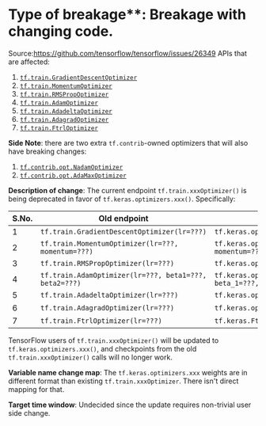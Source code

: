 # Type of breakage**: Breakage with changing code.

Source:https://github.com/tensorflow/tensorflow/issues/26349
APIs that are affected: 

1. [`tf.train.GradientDescentOptimizer`](https://www.tensorflow.org/api_docs/python/tf/train/GradientDescentOptimizer)
2. [`tf.train.MomentumOptimizer`](https://www.tensorflow.org/api_docs/python/tf/train/MomentumOptimizer)
3. [`tf.train.RMSPropOptimizer`](https://www.tensorflow.org/api_docs/python/tf/train/RMSPropOptimizer)
4. [`tf.train.AdamOptimizer`](https://www.tensorflow.org/api_docs/python/tf/train/AdamOptimizer)
5. [`tf.train.AdadeltaOptimizer`](https://www.tensorflow.org/api_docs/python/tf/train/AdadeltaOptimizer)
6. [`tf.train.AdagradOptimizer`](https://www.tensorflow.org/api_docs/python/tf/train/AdagradOptimizer)
7. [`tf.train.FtrlOptimizer`](https://www.tensorflow.org/api_docs/python/tf/train/FtrlOptimizer)

**Side Note**: there are two extra `tf.contrib`-owned optimizers that will also have breaking changes: 

1. [`tf.contrib.opt.NadamOptimizer`](https://www.tensorflow.org/api_docs/python/tf/contrib/opt/NadamOptimizer)
2. [`tf.contrib.opt.AdaMaxOptimizer`](https://www.tensorflow.org/api_docs/python/tf/contrib/opt/AdaMaxOptimizer)

**Description of change**: The current endpoint `tf.train.xxxOptimizer()` is being deprecated in favor of `tf.keras.optimizers.xxx()`. Specifically:

| S.No.  | Old endpoint | New endpoint |
| ------------- | ------------- | ------------- |
| 1  | `tf.train.GradientDescentOptimizer(lr=???)`  | `tf.keras.optimizers.SGD(learning_rate=???)`  |
| 2  | `tf.train.MomentumOptimizer(lr=???, momentum=???)`  | `tf.keras.optimizers.SGD(learning_rate=???, momentum=???)`  |
| 3  | `tf.train.RMSPropOptimizer(lr=???)`  | `tf.keras.optimizers.RMSprop(learning_rate=???)`  |
| 4  | `tf.train.AdamOptimizer(lr=???, beta1=???, beta2=???)`  | `tf.keras.optimizers.Adam(learning_rate=???, beta_1=???, beta_2=???)`  |
| 5  | `tf.train.AdadeltaOptimizer(lr=???)`  | `tf.keras.optimizers.Adadelta(learning_rate=???)`  |
| 6  | `tf.train.AdagradOptimizer(lr=???)`  | `tf.keras.optimizers.Adagrad(learning_rate=???)`  |
| 7  | `tf.train.FtrlOptimizer(lr=???)`  | `tf.keras.Ftrl(learning_rate=???)`  |

TensorFlow users of `tf.train.xxxOptimizer()` will be updated to `tf.keras.optimizers.xxx()`, and checkpoints from the old `tf.train.xxxOptimizer()` calls will no longer work.

**Variable name change map**:  The `tf.keras.optimizers.xxx` weights are in different format than existing `tf.train.xxxOptimizer`. There isn't direct mapping for that.

**Target time window**: Undecided since the update requires non-trivial user side change.
